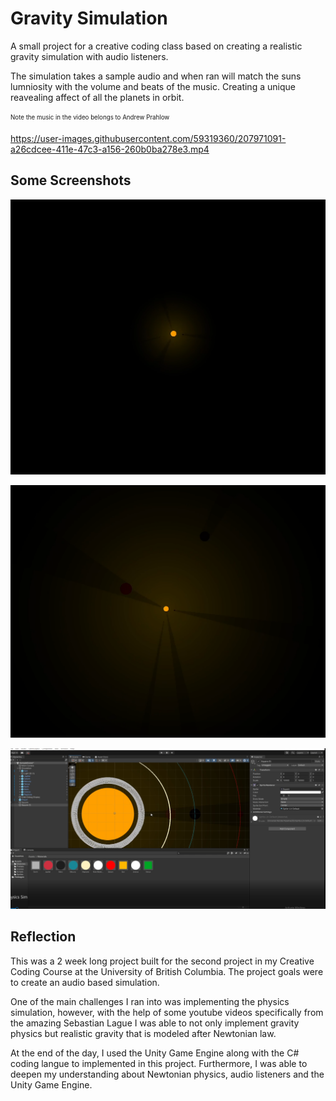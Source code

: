 # Gravity Simulation

A small project for a creative coding class based on creating a realistic gravity simulation with audio listeners.

The simulation takes a sample audio and when ran will match the suns lumniosity with the volume and beats of the music.  Creating a unique reavealing affect of all the planets in orbit.

<sub><sup>Note the music in the video belongs to Andrew Prahlow</sup></sub>

https://user-images.githubusercontent.com/59319360/207971091-a26cdcee-411e-47c3-a156-260b0ba278e3.mp4

## Some Screenshots

![Part 1 of the Simulation](./images/image_2.png)

![Part 2 of the Simulation](./images/image_1.png)

![Development Environment](./images/image_3.png)

## Reflection

This was a 2 week long project built for the second project in my Creative Coding Course at the University of British Columbia. The project goals were to create an audio based simulation.

One of the main challenges I ran into was implementing the physics simulation, however, with the help of some youtube videos specifically from the amazing Sebastian Lague I was able to not only implement gravity physics but realistic gravity that is modeled after Newtonian law.

At the end of the day, I used the Unity Game Engine along with the C# coding langue to implemented in this project.  Furthermore, I was able to deepen my understanding about Newtonian physics, audio listeners and the Unity Game Engine.
